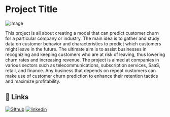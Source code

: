 
# Project Title
![image](https://github.com/VivekSuryavanshi03/customer_churn_Prediction/assets/123765890/ba60d5c7-c78a-48af-b75a-3e66c9eac3a1)

This project is all about creating a model that can predict customer churn for a particular company or industry. The main idea is to gather and study data on customer behavior and characteristics to predict which customers might leave in the future. The ultimate aim is to assist businesses in recognizing and keeping customers who are at risk of leaving, thus lowering churn rates and increasing revenue. The project is aimed at companies in various sectors such as telecommunications, subscription services, SaaS, retail, and finance. Any business that depends on repeat customers can make use of customer churn prediction to enhance their retention tactics and maximize profitability.




## 🔗 Links
[![GIthub](https://github.com/VivekSuryavanshi03)](https://github.com/VivekSuryavanshi03)
[![linkedin](https://www.linkedin.com/in/viveksuryawanshi03/)](https://www.linkedin.com/in/viveksuryawanshi03)


